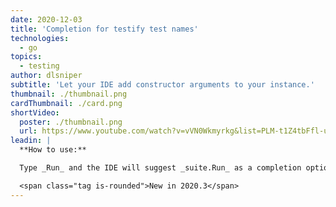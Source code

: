 ```yaml
---
date: 2020-12-03
title: 'Completion for testify test names'
technologies:
  - go
topics:
  - testing
author: dlsniper
subtitle: 'Let your IDE add constructor arguments to your instance.'
thumbnail: ./thumbnail.png
cardThumbnail: ./card.png
shortVideo:
  poster: ./thumbnail.png
  url: https://www.youtube.com/watch?v=vVN0Wkmyrkg&list=PLM-t1Z4tbFfl-umlMg_ND7gW9rGjTDzKt&index=6
leadin: |
  **How to use:**

  Type _Run_ and the IDE will suggest _suite.Run_ as a completion option. When you select that, the IDE will automatically complete the line to _suite.Run(t, |)_. You can then start typing the testify suite name at the caret position, _|_

  <span class="tag is-rounded">New in 2020.3</span>
---
```


